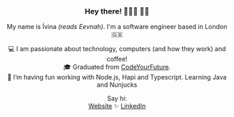 <div align="center">
  <h3> Hey there!  👩🏽‍💻 👋🏽</h3>

My name is Ívina *(reads Eevnah)*. I'm a software engineer based in London 🇬🇧

💻 I am passionate about technology, computers (and how they work) and coffee!\
🎓 Graduated from [CodeYourFuture](https://www.codeyourfuture.io/).\
🌱 I’m having fun working with Node.js, Hapi and Typescript. Learning Java and Nunjucks


<p align="center" >Say hi: <br/>
  <a href="https://ivinapontes.com">Website</a> ✨
  <a href="https://www.linkedin.com/in/ivinapontes/">LinkedIn </a>
</p>
</div>
